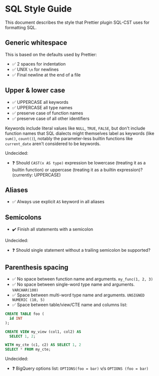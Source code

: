 # SQL Style Guide

This document describes the style that Prettier plugin SQL-CST uses for formatting SQL.

## Generic whitespace

This is based on the defaults used by Prettier:

- :white_check_mark: 2 spaces for indentation
- :white_check_mark: UNIX `\n` for newlines
- :white_check_mark: Final newline at the end of a file

## Upper & lower case

- :white_check_mark: UPPERCASE all keywords
- :white_check_mark: UPPERCASE all type names
- :white_check_mark: preserve case of function names
- :white_check_mark: preserve case of all other identifiers

Keywords include literal values like `NULL`, `TRUE`, `FALSE`,
but don't include function names that SQL dialects might themselves label as keywords (like `sum()`, `count()`),
notably the parameter-less builtin functions like `current_date` aren't considered to be keywords.

Undecided:

- :question: Should `CAST(x AS type)` expression be lowercase (treating it as a builtin function)
  or uppercase (treating it as a builtin expression)? (currently: UPPERCASE)

## Aliases

- :white_check_mark: Always use explicit `AS` keyword in all aliases

## Semicolons

- :heavy_check_mark: Finish all statements with a semicolon

Undecided:

- :question: Should single statement without a trailing semicolon be supported?

## Parenthesis spacing

- :white_check_mark: No space between function name and arguments. `my_func(1, 2, 3)`
- :white_check_mark: No space between single-word type name and arguments. `VARCHAR(100)`
- :white_check_mark: Space between multi-word type name and arguments. `UNSIGNED NUMERIC (10, 5)`
- :white_check_mark: Space between table/view/CTE name and columns list:

```sql
CREATE TABLE foo (
  id INT
);

CREATE VIEW my_view (col1, col2) AS
  SELECT 1, 2;

WITH my_cte (c1, c2) AS SELECT 1, 2
SELECT * FROM my_cte;
```

Undecided:

- :question: BigQuery options list: `OPTIONS(foo = bar)` v/s `OPTIONS (foo = bar)`
